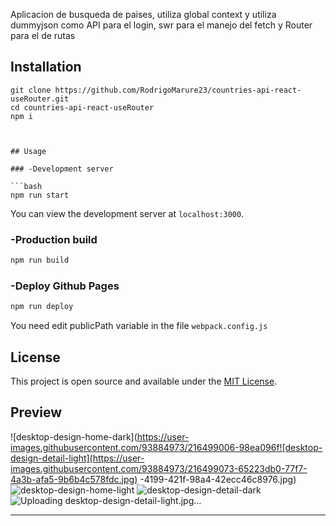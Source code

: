 Aplicacion de busqueda de paises, utiliza global context y utiliza dummyjson como API para el login, swr para el manejo del fetch y Router para el de rutas

## Installation

```
git clone https://github.com/RodrigoMarure23/countries-api-react-useRouter.git
cd countries-api-react-useRouter
npm i



## Usage

### -Development server

```bash
npm run start
```

You can view the development server at `localhost:3000`.

### -Production build

```bash
npm run build
```

### -Deploy Github Pages

```bash
npm run deploy
```
You need edit publicPath variable in the file `webpack.config.js`

## License

This project is open source and available under the [MIT License](LICENSE).

## Preview 

![desktop-design-home-dark](https://user-images.githubusercontent.com/93884973/216499006-98ea096f![desktop-design-detail-light](https://user-images.githubusercontent.com/93884973/216499073-65223db0-77f7-4a3b-afa5-9b6b4c578fdc.jpg)
-4199-421f-98a4-42ecc46c8976.jpg)
![desktop-design-home-light](https://user-images.githubusercontent.com/93884973/216499025-b95da203-0abf-4586-8409-d422128edf6b.jpg)
![desktop-design-detail-dark](https://user-images.githubusercontent.com/93884973/216499037-b0c6c0e8-3294-452f-80a3-bc40d8610cb8.jpg)
![Uploading desktop-design-detail-light.jpg…]()

___
